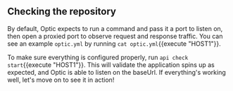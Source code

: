 ## Checking the repository

By default, Optic expects to run a command and pass it a port to listen on, then open a proxied port to observe request and response traffic. You can see an example `optic.yml` by running `cat optic.yml`{{execute "HOST1"}}.

To make sure everything is configured properly, run `api check start`{{execute "HOST1"}}. This will validate the application spins up as expected, and Optic is able to listen on the baseUrl. If everything's working well, let's move on to see it in action!